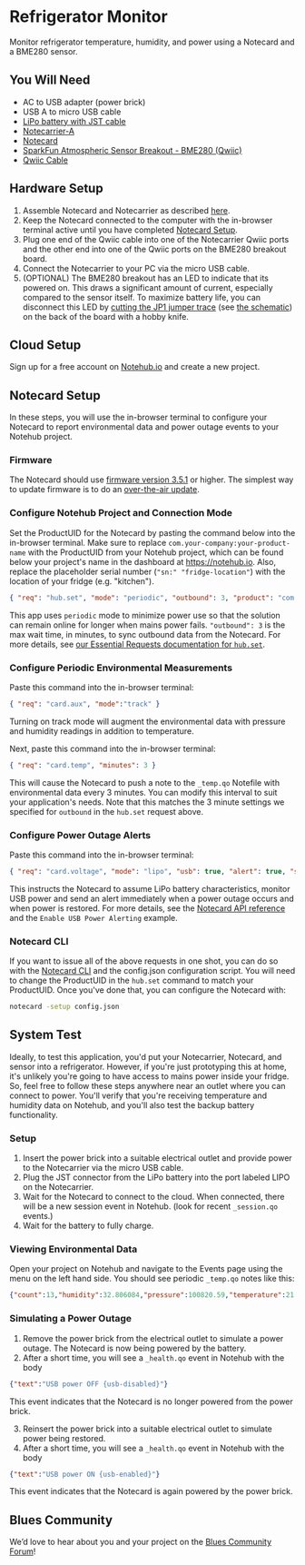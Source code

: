 # Refrigerator Monitor

Monitor refrigerator temperature, humidity, and power using a Notecard and a BME280 sensor.

## You Will Need

* AC to USB adapter (power brick)
* USB A to micro USB cable
* [LiPo battery with JST cable](https://shop.blues.io/products/5-000-mah-lipo-battery)
* [Notecarrier-A](https://shop.blues.io/collections/notecarrier/products/carr-al)
* [Notecard](https://blues.io/products/notecard/)
* [SparkFun Atmospheric Sensor Breakout - BME280 (Qwiic)](https://www.sparkfun.com/products/15440)
* [Qwiic Cable](https://www.sparkfun.com/products/14426)

## Hardware Setup

1. Assemble Notecard and Notecarrier as described [here](https://dev.blues.io/quickstart/notecard-quickstart/notecard-and-notecarrier-a/).
2. Keep the Notecard connected to the computer with the in-browser terminal active until you have completed [Notecard Setup](#notecard-setup).
3. Plug one end of the Qwiic cable into one of the Notecarrier Qwiic ports and the other end into one of the Qwiic ports on the BME280 breakout board.
4. Connect the Notecarrier to your PC via the micro USB cable.
5. (OPTIONAL) The BME280 breakout has an LED to indicate that its powered on. This draws a significant amount of current, especially compared to the sensor itself. To maximize battery life, you can disconnect this LED by [cutting the JP1 jumper trace](https://learn.sparkfun.com/tutorials/how-to-work-with-jumper-pads-and-pcb-traces/cutting-a-trace-between-jumper-pads) (see [the schematic](https://cdn.sparkfun.com/assets/0/9/6/b/4/Qwiic_BME280_Schematic_attempt2.pdf)) on the back of the board with a hobby knife.

## Cloud Setup

Sign up for a free account on [Notehub.io](https://notehub.io) and create a new project.

## Notecard Setup

In these steps, you will use the in-browser terminal to configure your Notecard to report environmental data and power outage events to your Notehub project.

### Firmware

The Notecard should use [firmware version 3.5.1](https://dev.blues.io/notecard/notecard-firmware-updates/#v3-5-1-october-7-2022) or higher. The simplest way to update firmware is to do an [over-the-air update](https://dev.blues.io/notecard/notecard-firmware-updates/#ota-dfu-with-notehub).

### Configure Notehub Project and Connection Mode

Set the ProductUID for the Notecard by pasting the command below into the in-browser terminal. Make sure to replace `com.your-company:your-product-name` with the ProductUID from your Notehub project, which can be found below your project's name in the dashboard at https://notehub.io. Also, replace the placeholder serial number (`"sn:" "fridge-location"`) with the location of your fridge (e.g. "kitchen").

```json
{ "req": "hub.set", "mode": "periodic", "outbound": 3, "product": "com.your-company:your-product-name", "sn": "fridge-location", "body":{"app":"nf17"} }
```

This app uses `periodic` mode to minimize power use so that the solution can remain online for longer when mains power fails. `"outbound": 3` is the max wait time, in minutes, to sync outbound data from the Notecard. For more details, see [our Essential Requests documentation for `hub.set`](https://dev.blues.io/notecard/notecard-walkthrough/essential-requests/#notehub-configuration).

### Configure Periodic Environmental Measurements

Paste this command into the in-browser terminal:

```json
{ "req": "card.aux", "mode":"track" }
```

Turning on track mode will augment the environmental data with pressure and humidity readings in addition to temperature.

Next, paste this command into the in-browser terminal:

```json
{ "req": "card.temp", "minutes": 3 }
```

This will cause the Notecard to push a note to the `_temp.qo` Notefile with environmental data every 3 minutes. You can modify this interval to suit your application's needs. Note that this matches the 3 minute settings we specified for `outbound` in the `hub.set` request above.

### Configure Power Outage Alerts

Paste this command into the in-browser terminal:

```json
{ "req": "card.voltage", "mode": "lipo", "usb": true, "alert": true, "sync": true }
```

This instructs the Notecard to assume LiPo battery characteristics, monitor USB power and send an alert immediately when a power outage occurs and when power is restored. For more details, see the [Notecard API reference](https://dev.blues.io/api-reference/notecard-api/card-requests/#card-voltage) and the `Enable USB Power Alerting` example.

### Notecard CLI

If you want to issue all of the above requests in one shot, you can do so with the [Notecard CLI](https://dev.blues.io/tools-and-sdks/notecard-cli/) and the config.json configuration script. You will need to change the ProductUID in the `hub.set` command to match your ProductUID. Once you've done that, you can configure the Notecard with:

```sh
notecard -setup config.json
```

## System Test

Ideally, to test this application, you'd put your Notecarrier, Notecard, and sensor into a refrigerator. However, if you're just prototyping this at home, it's unlikely you're going to have access to mains power inside your fridge. So, feel free to follow these steps anywhere near an outlet where you can connect to power. You'll verify that you're receiving temperature and humidity data on Notehub, and you'll also test the backup battery functionality.

### Setup

1. Insert the power brick into a suitable electrical outlet and provide power to the Notecarrier via the micro USB cable.
2. Plug the JST connector from the LiPo battery into the port labeled LIPO on the Notecarrier.
3. Wait for the Notecard to connect to the cloud. When connected, there will be a new session event in Notehub. (look for recent `_session.qo` events.)
4. Wait for the battery to fully charge.

### Viewing Environmental Data

Open your project on Notehub and navigate to the Events page using the menu on the left hand side. You should see periodic `_temp.qo` notes like this:

```json
{"count":13,"humidity":32.806084,"pressure":100820.59,"temperature":21.802795,"voltage":5.1367188}
```

### Simulating a Power Outage

1. Remove the power brick from the electrical outlet to simulate a power outage. The Notecard is now being powered by the battery.
2. After a short time, you will see a  `_health.qo` event in Notehub with the body

```json
{"text":"USB power OFF {usb-disabled}"}
```

This event indicates that the Notecard is no longer powered from the power brick.

3. Reinsert the power brick into a suitable electrical outlet to simulate power being restored.
4. After a short time, you will see a  `_health.qo` event in Notehub with the body

```json
{"text":"USB power ON {usb-enabled}"}
```

This event indicates that the Notecard is again powered by the power brick.

## Blues Community

We’d love to hear about you and your project on the [Blues Community Forum](https://discuss.blues.io/)!
